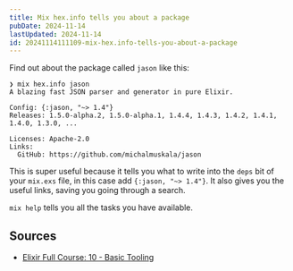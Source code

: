 ```yaml
---
title: Mix hex.info tells you about a package
pubDate: 2024-11-14
lastUpdated: 2024-11-14
id: 20241114111109-mix-hex.info-tells-you-about-a-package
---
```


Find out about the package called `jason` like this:

```shellsession
❯ mix hex.info jason
A blazing fast JSON parser and generator in pure Elixir.

Config: {:jason, "~> 1.4"}
Releases: 1.5.0-alpha.2, 1.5.0-alpha.1, 1.4.4, 1.4.3, 1.4.2, 1.4.1, 1.4.0, 1.3.0, ...

Licenses: Apache-2.0
Links:
  GitHub: https://github.com/michalmuskala/jason

```

This is super useful because it tells you what to write into the `deps` bit of your `mix.exs` file, in this case add `{:jason, "~> 1.4"}`. It also gives you the useful links, saving you going through a search.

`mix help` tells you all the tasks you have available.

## Sources

- [Elixir Full Course: 10 - Basic Tooling](https://www.youtube.com/watch?v=f3zdDeRxFRk)
